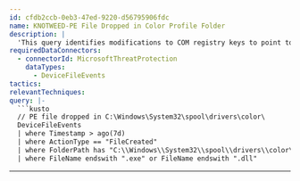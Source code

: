 ```yaml
---
id: cfdb2ccb-0eb3-47ed-9220-d56795906fdc
name: KNOTWEED-PE File Dropped in Color Profile Folder
description: |
  'This query identifies modifications to COM registry keys to point to executable files in C:\Windows\System32\spool\drivers\color\'
requiredDataConnectors:
  - connectorId: MicrosoftThreatProtection
    dataTypes:
      - DeviceFileEvents
tactics:
relevantTechniques:
query: |-
  ```kusto
  // PE file dropped in C:\Windows\System32\spool\drivers\color\
  DeviceFileEvents
  | where Timestamp > ago(7d)
  | where ActionType == "FileCreated"
  | where FolderPath has "C:\\Windows\\System32\\spool\\drivers\\color\\"
  | where FileName endswith ".exe" or FileName endswith ".dll"
  ```
---
```


